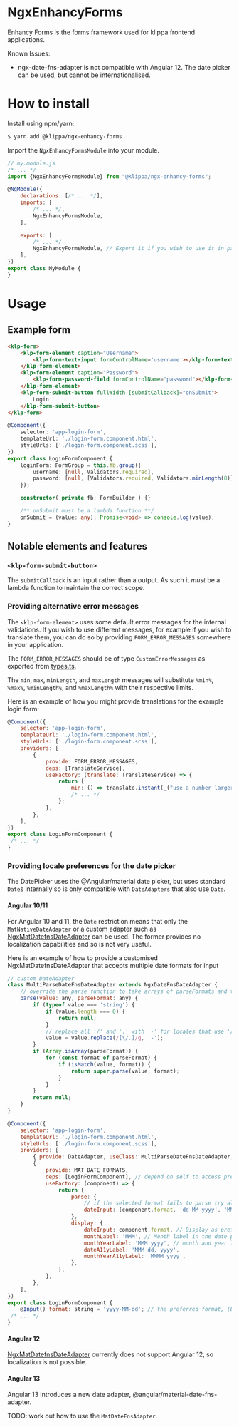 # NgxEnhancyForms

Enhancy Forms is the forms framework used for klippa frontend applications.

Known Issues:
- ngx-date-fns-adapter is not compatible with Angular 12. The date picker can be used, but cannot be internationalised.

# How to install

Install using npm/yarn: 

```bash
$ yarn add @klippa/ngx-enhancy-forms
```

Import the `NgxEnhancyFormsModule` into your module.

```js
// my.module.js
/* ... */
import {NgxEnhancyFormsModule} from "@klippa/ngx-enhancy-forms";

@NgModule({
	declarations: [/* ... */],
	imports: [
		/* ... */,
		NgxEnhancyFormsModule,
	],

	exports: [
		/* ... */
		NgxEnhancyFormsModule, // Export it if you wish to use it in parent modules.
	],
})
export class MyModule {
}
```

# Usage

## Example form

```html
<klp-form>
	<klp-form-element caption="Username">
		<klp-form-text-input formControlName='username'></klp-form-text-input>
	</klp-form-element>
	<klp-form-element caption="Password">
		<klp-form-password-field formControlName="password"></klp-form-password-field>
	</klp-form-element>
	<klp-form-submit-button fullWidth [submitCallback]="onSubmit">
		Login
	</klp-form-submit-button>
</klp-form>
```

```ts
@Component({
	selector: 'app-login-form',
	templateUrl: './login-form.component.html',
	styleUrls: ['./login-form.component.scss'],
})
export class LoginFormComponent {
	loginForm: FormGroup = this.fb.group({
		username: [null, Validators.required],
		password: [null, [Validators.required, Validators.minLength(8)]],
	});

	constructor( private fb: FormBuilder ) {}

	/** onSubmit must be a lambda function **/
	onSubmit = (value: any): Promise<void> => console.log(value);
}
```

## Notable elements and features

### `<klp-form-submit-button>`

The `submitCallback` is an input rather than a output. As such it _must_ be a lambda function to maintain the correct scope.

### Providing alternative error messages

The `<klp-form-element>` uses some default error messages for the internal validations. If you wish to use different messages,
for example if you wish to translate them, you can do so by providing `FORM_ERROR_MESSAGES` somewhere in your application.

The `FORM_ERROR_MESSAGES` should be of type `CustomErrorMessages` as exported from [types.ts](./src/lib/types.ts).

The `min`, `max`, `minLength`, and `maxLength` messages will substitute `%min%`, `%max%`, `%minLength%`, and `%maxLength%`
with their respective limits.

Here is an example of how you might provide translations for the example login form:

```js
@Component({
	selector: 'app-login-form',
	templateUrl: './login-form.component.html',
	styleUrls: ['./login-form.component.scss'],
	providers: [
		{
			provide: FORM_ERROR_MESSAGES,
			deps: [TranslateService],
			useFactory: (translate: TranslateService) => {
				return {
					min: () => translate.instant(_("use a number larger than %min%")),
					/* ... */
				};
			},
		},
	],
})
export class LoginFormComponent {
 /* ... */
}
```

### Providing locale preferences for the date picker

The DatePicker uses the @Angular/material date picker, but uses standard `Date`s internally
so is only compatible with `DateAdapters` that also use `Date`.

#### Angular 10/11

For Angular 10 and 11, the `Date` restriction means that only the `MatNativeDateAdapter` or a custom adapter
such as [NgxMatDatefnsDateAdapter](https://www.npmjs.com/package/ngx-mat-datefns-date-adapter) can be used.
The former provides no localization capabilities and so is not very useful.

Here is an example of how to provide a customised NgxMatDatefnsDateAdapter that accepts multiple date formats for input

```js
// custom DateAdapter
class MultiParseDateFnsDateAdapter extends NgxDateFnsDateAdapter {
	// override the parse function to take arrays of parseFormats and try each in turn.
	parse(value: any, parseFormat: any) {
		if (typeof value === 'string') {
			if (value.length === 0) {
				return null;
			}
			// replace all '/' and '.' with '-' for locales that use '/' or '.' seperated dates.
			value = value.replace(/[\/.]/g, '-');
		}
		if (Array.isArray(parseFormat)) {
			for (const format of parseFormat) {
				if (isMatch(value, format)) {
					return super.parse(value, format);
				}
			}
		}
		return null;
	}
}
```

```js
@Component({
	selector: 'app-login-form',
	templateUrl: './login-form.component.html',
	styleUrls: ['./login-form.component.scss'],
	providers: [
		{ provide: DateAdapter, useClass: MultiParseDateFnsDateAdapter, deps: [MAT_DATE_LOCALE] },
		{
			provide: MAT_DATE_FORMATS,
			deps: [LoginFormComponent], // depend on self to access preferred format. Could also use a PreferredDateService or something.
			useFactory: (component) => {
				return {
					parse: {
						// if the selected format fails to parse try all supported and all long locale formats.
						dateInput: [component.format, 'dd-MM-yyyy', 'MM-dd-yyyy', 'PP', 'PPP', 'PPPP'],
					},
					display: {
						dateInput: component.format, // Display as prefered format.
						monthLabel: 'MMM', // Month label in the date picker.
						monthYearLabel: 'MMM yyyy', // month and year label in the date picker.
						dateA11yLabel: 'MMM dd, yyyy',
						monthYearA11yLabel: 'MMMM yyyy',
					},
				};
			},
		},
	],
})
export class LoginFormComponent {
	@Input() format: string = 'yyyy-MM-dd'; // the preferred format, (by users locale or settings etc.)
 /* ... */
}

```

#### Angular 12

[NgxMatDatefnsDateAdapter](https://www.npmjs.com/package/ngx-mat-datefns-date-adapter) currently does not
support Angular 12, so localization is not possible.

#### Angular 13

Angular 13 introduces a new date adapter, @angular/material-date-fns-adapter.

TODO: work out how to use the `MatDateFnsAdapter`.
